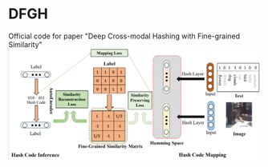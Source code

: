 # DFGH
Official code for paper  "Deep Cross-modal Hashing with Fine-grained Similarity"
![arch](arch.png)

